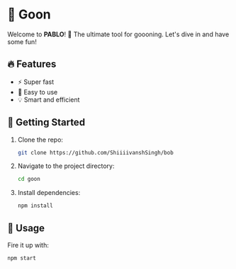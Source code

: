 # 🚀 Goon

Welcome to **PABLO**! 🎉 The ultimate tool for goooning. Let's dive in and have some fun!

## 🔥 Features

- ⚡ Super fast
- 🌈 Easy to use
- 💡 Smart and efficient

## 🚀 Getting Started

1. Clone the repo:
    ```bash
    git clone https://github.com/ShiiiivanshSingh/bob
    ```
2. Navigate to the project directory:
    ```bash
    cd goon
    ```
3. Install dependencies:
    ```bash
    npm install
    ```

## 🎉 Usage

Fire it up with:
```bash
npm start